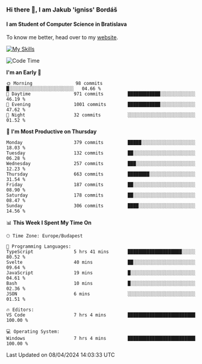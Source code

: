 ### Hi there 👋, I am Jakub 'igniss' Bordáš

#### I am Student of Computer Science in Bratislava
To know me better, head over to my [website](https://bordas.sk).

[![My Skills](https://skillicons.dev/icons?i=js,html,css,figma,svelte,java,kotlin,python,postgresql,typescript,nest,nodejs)](https://bordas.sk)


<!--START_SECTION:waka-->
![Code Time](http://img.shields.io/badge/Code%20Time-1%2C460%20hrs%206%20mins-blue)

**I'm an Early 🐤** 

```text
🌞 Morning                98 commits          █░░░░░░░░░░░░░░░░░░░░░░░░   04.66 % 
🌆 Daytime                971 commits         ████████████░░░░░░░░░░░░░   46.19 % 
🌃 Evening                1001 commits        ████████████░░░░░░░░░░░░░   47.62 % 
🌙 Night                  32 commits          ░░░░░░░░░░░░░░░░░░░░░░░░░   01.52 % 
```
📅 **I'm Most Productive on Thursday** 

```text
Monday                   379 commits         █████░░░░░░░░░░░░░░░░░░░░   18.03 % 
Tuesday                  132 commits         ██░░░░░░░░░░░░░░░░░░░░░░░   06.28 % 
Wednesday                257 commits         ███░░░░░░░░░░░░░░░░░░░░░░   12.23 % 
Thursday                 663 commits         ████████░░░░░░░░░░░░░░░░░   31.54 % 
Friday                   187 commits         ██░░░░░░░░░░░░░░░░░░░░░░░   08.90 % 
Saturday                 178 commits         ██░░░░░░░░░░░░░░░░░░░░░░░   08.47 % 
Sunday                   306 commits         ████░░░░░░░░░░░░░░░░░░░░░   14.56 % 
```


📊 **This Week I Spent My Time On** 

```text
🕑︎ Time Zone: Europe/Budapest

💬 Programming Languages: 
TypeScript               5 hrs 41 mins       ████████████████████░░░░░   80.52 % 
Svelte                   40 mins             ██░░░░░░░░░░░░░░░░░░░░░░░   09.64 % 
JavaScript               19 mins             █░░░░░░░░░░░░░░░░░░░░░░░░   04.61 % 
Bash                     10 mins             █░░░░░░░░░░░░░░░░░░░░░░░░   02.36 % 
JSON                     6 mins              ░░░░░░░░░░░░░░░░░░░░░░░░░   01.51 % 

🔥 Editors: 
VS Code                  7 hrs 4 mins        █████████████████████████   100.00 % 

💻 Operating System: 
Windows                  7 hrs 4 mins        █████████████████████████   100.00 % 
```


 Last Updated on 08/04/2024 14:03:33 UTC
<!--END_SECTION:waka-->
